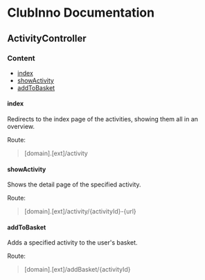 # ClubInno Documentation
## ActivityController

### Content
- [index](#index)
- [showActivity](#showActivity)
- [addToBasket](#addToBasket)

#### index
Redirects to the index page of the activities, showing them all in an overview.

Route:
> [domain].[ext]/activity

#### showActivity
Shows the detail page of the specified activity.

Route:
> [domain].[ext]/activity/{activityId}-{url}

#### addToBasket
Adds a specified activity to the user's basket.

Route:
> [domain].[ext]/addBasket/{activityId}
